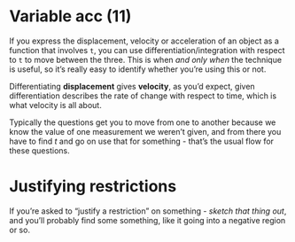 # Variable acc (11)

If you express the displacement, velocity or acceleration of an object as a function that involves `t`, you can use differentiation/integration with respect to `t` to move between the three. This is when  *and only when* the technique is useful, so it’s really easy to identify whether you’re using this or not.

Differentiating **displacement** gives **velocity**, as you’d expect, given differentiation describes the rate of change with respect to time, which is what velocity is all about.

Typically the questions get you to move from one to another because we know the value of one measurement we weren’t given, and from there you have to find $t$ and go on use that for something - that’s the usual flow for these questions.

# Justifying restrictions

If you’re asked to “justify a restriction” on something - *sketch that thing out*, and you’ll probably find some something, like it going into a negative region or so.